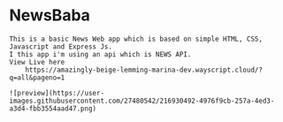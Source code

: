 # NewsBaba
	This is a basic News Web app which is based on simple HTML, CSS, Javascript and Express Js.
	I this app i'm using an api which is NEWS API.
	View Live here 
		https://amazingly-beige-lemming-marina-dev.wayscript.cloud/?q=all&pageno=1
	
	![preview](https://user-images.githubusercontent.com/27480542/216930492-4976f9cb-257a-4ed3-a3d4-fbb3554aad47.png)

